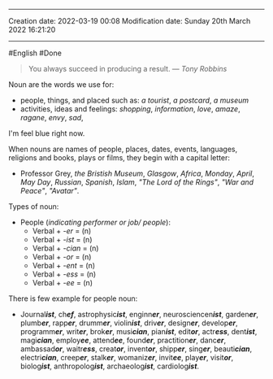 

----
Creation date: 2022-03-19 00:08
Modification date: Sunday 20th March 2022 16:21:20

----

#English
#Done

> You always succeed in producing a result.
> — <cite>Tony Robbins</cite>


 
Noun are the words we use for:
* people, things, and placed such as: *a tourist*, *a postcard*, *a museum* 
* activities, ideas and feelings: *shopping*, *information*, *love*, *amaze*, *ragane*, *envy*, *sad*, 

I'm feel blue right now.

When nouns are names of people, places, dates, events, languages, religions and books, plays or films, they begin with a capital letter:
* Professor Grey, *the Bristish Museum*, *Glasgow*, *Africa*, *Monday*, *April*, *May Day*, *Russian*, *Spanish*, *Islam*, *"The Lord of the Rings"*, *"War and Peace"*, *"Avatar"*.

Types of noun:
* People (*indicating performer or job/ people*): 
	* Verbal + *-er*  = (n)
	* Verbal + *-ist*  = (n)
	* Verbal + *-cian*  = (n)
	* Verbal + *-or*  = (n)
	* Verbal + *-ent*  = (n)
	* Verbal + *-ess*  = (n)
	* Verbal + *-ee*  = (n)

There is few example for people noun:
* Journal***ist***, ch***ef***, astrophysic***ist***, enginn***er***, neurosciencen***ist***, garden***er***, plumb***er***, rapp***er***, drumm***er***, violin***ist***, driv***er***, design***er***, develop***er***, programm***er***, writ***er***, brok***er***, musi***cian***, pian***ist***, edit***or***, actr***ess***, dent***ist***, magi***cian***, employ***ee***, attend***ee***, found***er***, practition***er***, danc***er***, ambassad***or***, waitr***ess***, creat***or***, invent***or***, shipp***er***, sing***er***, beauti***cian***, electri***cian***, creep***er***, stalk***er***, womaniz***er***, invit***ee***, play***er***, visit***or***, biolog***ist***, anthropolog***ist***, archaeolog***ist***, cardiolog***ist***.

